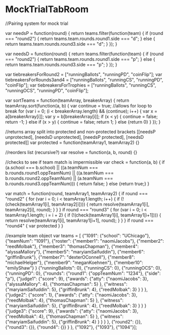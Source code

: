 # MockTrialTabRoom
//Pairing system for mock trial

var needsP = function(round) {
  return teams.filter(function(team) {
    if (round === "round2") {
      return teams.team.rounds.round1.side === "d";
    } else {
      return teams.team.rounds.round3.side === "d";
    }
  });
}

var needsD = function(round) {
  return teams.filter(function(team) {
    if (round === "round2") {
      return teams.team.rounds.round1.side === "p";
    } else {
      return teams.team.rounds.round3.side === "p";
    }
  });
}

var tiebreakersForRound2 = ["runningBallots", "runningPD", "coinFlip"];
var tiebreakersForRounds3and4 = ["runningBallots", "runningCS", "runningPD", "coinFlip"];
var tiebreakersForTrophies = ["runningBallots", "runningCS", "runningOCS", "runningPD", "coinFlip"];


var sortTeams = function(teamArray, breakerArray) {
  return teamArray.sort(function(a, b) {
    var continue = true; //allows for loop to break
    for (var i = 0; (i < breakerArray.length) && (continue); i++) {
      var x = a[breakerArray[i]];
      var y = b[breakerArray[i]];
      if (x < y) {
        continue = false;
        return -1;
      } else if (x > y) {
        continue = false;
        return 1;
      } else {return 0}
    }
  });
}

//returns array split into protected and non-protected brackets [[needsP unprotected], [needsD unprotected], [needsP protected], [needsD protected]]
var protected = function(teamArray1, teamArray2) {}

 //reorders list (recursive?)
var resolve = function(a, b, round) {}

//checks to see if team match is impermissible
var check = function(a, b) {
  if (a.school === b.school) || ((a.teamNum === b.rounds.round1.oppTeamNum) || ((a.teamNum === b.rounds.round2.oppTeamNum) || (a.teamNum === b.rounds.round3.oppTeamNum))) {
    return false;
  } else {return true;}
}

var match = function(round, teamArray1, teamArray2) {
  if round === "round2" {
    for (var i = 0; i < teamArray1.length; i++) {
      if (!(check(teamArray1[i], teamArray2[i]))) {
        return resolve(teamArray1[i], teamArray2[i], round);
      }
    }
  }
  if round === "round3" {
    for (var i = 0; i < teamArray1.length; i = i + 2) {
      if (!(check(teamArray1[i], teamArray1[i+1]))) {
        return resolve(teamArray1[i], teamArray1[i+1], round);
      }
    }
  }
  if round === "round4" {
    var 
    protected
  }
}



//example team object
var teams = [
  {"1091":
    {"school": "UChicago"},
    {"teamNum": "1091"},
    {"roster":
      {"member1": "naomiJacobs"},
      {"member2": "reedMolbak"},
      {"member3": "thomasChapman"},
      {"member4": "alyssaMallory"},
      {"member5": "maryiamSaifuddin"},
      {"member6": "griffinBrunk"},
      {"member7": "dexterOConnell"},
      {"member8": "michaelHelger"},
      {"member9": "meganKoehnen"},
      {"member10": "emilyShaw"}
    }
    {"runningBallots": 0},
    {"runningCS": 0},
    {"runningOCS": 0},
    {"runningPD": 0},
    {"rounds":
      {"round1":
        {"oppTeamNum": "1234"},
        {"side": "p"},
        {"judge1":
          {"score": 9},
          {"awards":
            {"atty":
              {"naomiJacobs": 3},
              {"alyssaMallory": 4},
              {"thomasChapman": 5}
            },
            {"witness":
              {"maryiamSaifuddin": 5},
              {"griffinBrunk": 4},
              {"reedMolbak": 3}
            }
          }
        },
        {"judge2":
          {"score": 1},
          {"awards":
            {"atty":
              {"naomiJacobs": 3},
              {"reedMolbak": 4},
              {"thomasChapman": 5}
            },
            {"witness":
              {"maryiamSaifuddin": 5},
              {"griffinBrunk": 4},
              {"reedMolbak": 3}
            }
          }
        }
        {"judge3":
          {"score": 9},
          {"awards":
            {"atty":
              {"naomiJacobs": 3},
              {"reedMolbak": 4},
              {"thomasChapman": 5}
            },
            {"witness":
              {"maryiamSaifuddin": 5},
              {"griffinBrunk": 4}
            }
          }
        }
      },
      {"round2": {}},
      {"round3": {}},
      {"round4": {}}
    }
  },
  {"1092"},
  {"1093"},
  {"1094"}];
